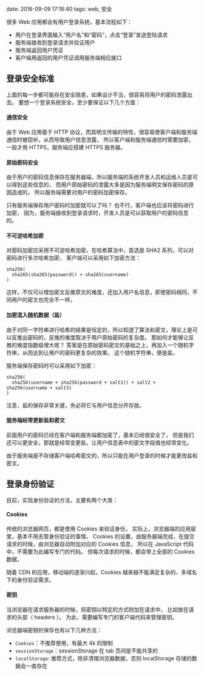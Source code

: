 date: 2016-09-09 17:18:40
tags: web, 安全


很多 Web 应用都会有用户登录系统，基本流程如下：

* 用户在登录界面输入“用户名”和“密码”，点击“登录”发送登陆请求
* 服务端接收到登录请求并验证用户
* 服务端返回用户凭证
* 客户端用返回的用户凭证调用服务端相应接口


## 登录安全标准

上面的每一步都可能存在安全隐患，如果设计不当，很容易将用户的密码泄露出去。
要想一个登录系统安全，至少要保证以下几个方面：


#### 通信安全

由于 Web 应用基于 HTTP 协议，而其明文传输的特性，很容易使客户端和服务端通信时被窃听，从而导致用户信息泄露，
所以客户端和服务端通信时需要加密，一般才用 HTTPS，服务端应搭建 HTTPS 服务器。


#### 原始密码安全

由于用户的密码信息保存在服务器端，所以服务端的系统开发人员和运维人员是可以得到这些信息的，
而用户原始密码的泄露大多是因为服务端明文保存密码的原因造成的，
所以服务端需要对用户的密码加密保存。

只有服务端保存用户密码时加密就可以了吗？
也不行，客户端也应该将密码进行加密，
因为，服务端接收到登录请求时，开发人员是可以获取用户的密码信息的。


#### 不可逆哈希加密

对密码加密应采用不可逆哈希加密，在哈希算法中，首选是 SHA2 系列，可以对密码进行多次哈希加密，
客户端可以采用如下加密方法：

```
sha256(
  sha265(sha265(password)) + sha265(username)
)
```

这样，不仅可以增加密文反推原文的难度，还加入用户名信息，即使密码相同，不同用户的密文也完全不一样。


#### 加密混入随机数据（盐）

由于对同一字符串进行哈希的结果是恒定的，所以知道了算法和密文，理论上是可以反推出密码的，反推的难度取决于用户原始密码的复杂度。
那如何才能够让反推的难度指数级增大呢？
答案是在原始密码密文的基础之上，再加入一个随机字符串，从而达到让用户的密码更复杂的效果。
这个随机字符串，便是盐。

服务端保存密码时可以采用如下加密：

```
sha256(
  sha256(username + sha256(password + salt1)) + salt2 + sha256(username + salt3)
)
```

注意，盐的保存非常关键，务必将它与用户信息分开存放。


#### 服务端经常更新盐和密文

前面用户的密码已经在客户端和服务端都加密了，基本已经很安全了，
但是我们还可以更安全，那就是经常变更盐，让用户信息表中的密文字段值也经常变化。

由于服务端是不存储客户端哈希密文的，所以只能在用户登录的时候才能更改盐和密文。


## 登录身份验证

目前，实现身份验证的方法，主要有两个大类：


#### Cookies

传统的浏览器网页，都是使用 Cookies 来验证身份，
实际上，浏览器端的应用层里，基本不用去管身份验证的事情，
Cookies 的设置，由服务器端完成，在提交请求的时候，由浏览器自动附加对应的 Cookies 信息，
所以在 JavaScript 代码中，不需要为此编写专门的代码。
但每次请求的时候，都会带上全部的 Cookies 数据，

随着 CDN 的应用，移动端的逐渐兴起，Cookies 越来越不能满足复杂的、多域名下的身份验证需求。


#### 密钥

当浏览器在请求服务器的时候，将密钥以特定的方式附加在请求中，
比如放在请求的头部（ headers ）。
为此，需要编写专门的客户端代码来管理密钥。

浏览器端密钥的保存也有以下几种方法：

* `Cookies`：不推荐使用，有最大 4k 的限制
* `sessionStorage`：sessionStorage 在 tab 页间是不能共享的
* `localStorage`: 推荐方式，除非清理浏览器数据，否则 localStorage 存储的数据会一直存在
